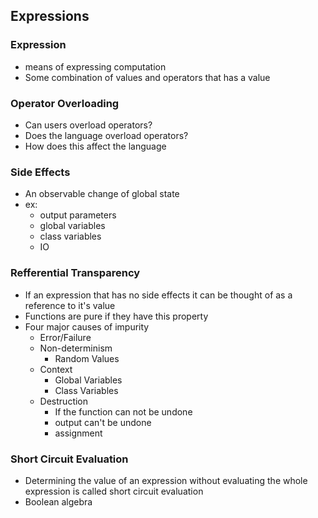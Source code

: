 ## Expressions

### Expression
* means of expressing computation
* Some combination of values and operators that has a value

### Operator Overloading
* Can users overload operators?
* Does the language overload operators?
* How does this affect the language

### Side Effects
* An observable change of global state
* ex:
  * output parameters
  * global variables
  * class variables
  * IO

### Refferential Transparency
* If an expression that has no side effects it can be thought of as a reference to it's value
* Functions are pure if they have this property
* Four major causes of impurity
  * Error/Failure
  * Non-determinism
    * Random Values
  * Context
    * Global Variables
    * Class Variables
  * Destruction 
    * If the function can not be undone
    * output can't be undone
    * assignment

### Short Circuit Evaluation
* Determining the value of an expression without evaluating the whole expression is called short circuit evaluation
* Boolean algebra

